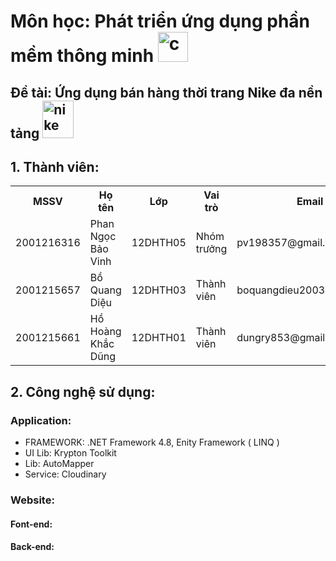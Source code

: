 # Môn học: Phát triển ứng dụng phần mềm thông minh <img width="48" height="48" src="https://img.icons8.com/color/48/c-sharp-logo.png" alt="c-sharp-logo"/>
## Đề tài: Ứng dụng bán hàng thời trang Nike đa nền tảng <img width="50" height="60" src="https://img.icons8.com/clouds/100/nike.png" alt="nike"/>
## 1. Thành viên:
<table>  
<tr><th>MSSV</th><th>Họ tên</th><th>Lớp</th><th>Vai trò<th>Email</th></tr>  
<tr>
  <td>2001216316</td>
  <td>Phan Ngọc Bảo Vinh</td>
  <td>12DHTH05</td>
  <td>Nhóm trưởng</td>
  <td>pv198357@gmail.com</td>
</tr>
<tr>
  <td>2001215657</td>
  <td>Bồ Quang Diệu</td>
  <td>12DHTH03</td>
  <td>Thành viên</td>
  <td>boquangdieu2003@gmail.com</td>
</tr>
<tr>
  <td>2001215661</td>
  <td>Hồ Hoàng Khắc Dũng</td>
  <td>12DHTH01</td>
  <td>Thành viên</td>
  <td>dungry853@gmail.com</td>
</tr>
</table>

## 2. Công nghệ sử dụng:
  ### Application: 
  <ul>
    <li>FRAMEWORK: .NET Framework 4.8, Enity Framework ( LINQ )</li>
    <li>UI Lib: Krypton Toolkit </li>
    <li>Lib: AutoMapper</li>
    <li>Service: Cloudinary</li>
  </ul>
  
  ### Website:
  #### Font-end:
    
  #### Back-end:
